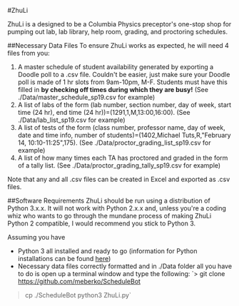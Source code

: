 #ZhuLi

ZhuLi is a designed to be a Columbia Physics preceptor's one-stop shop for pumping out lab, lab library, help room, grading, and proctoring schedules.

##Necessary Data Files
To ensure ZhuLi works as expected, he will need 4 files from you:

1. A master schedule of student availability generated by exporting a Doodle poll to a .csv file. Couldn't be easier, just make sure your Doodle poll is made of 1 hr slots from 9am-10pm, M-F. Students must have this filled in **by checking off times during which they are busy!** (See ./Data/master_schedule_sp19.csv for example)
2. A list of labs of the form (lab number, section number, day of week, start time (24 hr), end time (24 hr))=(1291,1,M,13:00,16:00). (See ./Data/lab_list_sp19.csv for example)
3. A list of tests of the form (class number, professor name, day of week, date and time info, number of students)=(1402,Michael Tuts,R,"February 14, 10:10-11:25",175). (See ./Data/proctor_grading_list_sp19.csv for example)
4. A list of how many times each TA has proctored and graded in the form of a tally list. (See ./Data/proctor_grading_tally_sp19.csv for example)

Note that any and all .csv files can be created in Excel and exported as .csv files.

##Software Requirements
ZhuLi should be run using a distribution of Python 3.x.x. It will not work with Python 2.x.x and, unless you're a coding whiz who wants to go through the mundane process of making ZhuLi Python 2 compatible, I would recommend you stick to Python 3.

Assuming you have
- Python 3 all installed and ready to go (information for Python installations can be found [here](https://www.python.org/downloads/))
- Necessary data files correctly formatted and in ./Data folder
 all you have to do is open up a terminal window and type the following:
`> git clone https://github.com/meberko/ScheduleBot
> cp ./ScheduleBot
> python3 ZhuLi.py`
